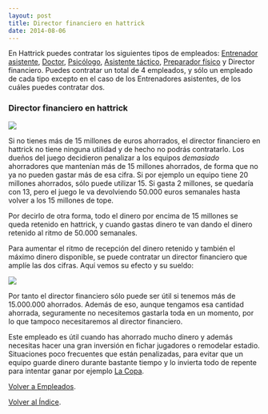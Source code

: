 ```yaml
---
layout: post
title: Director financiero en hattrick
date: 2014-08-06
---
```


En Hattrick puedes contratar los siguientes tipos de empleados: [Entrenador asistente](http://www.guiaocerin.com/es/el-entrenador-asistente/), [Doctor](http://www.guiaocerin.com/es/doctor-en-hattrick/), [Psicólogo](http://www.guiaocerin.com/es/psicologo-en-hattrick/), [Asistente táctico](http://www.guiaocerin.com/es/asistente-tactico-en-hattrick/), [Preparador físico](http://www.guiaocerin.com/es/preparador-fisico-entrenador-de-forma-en-hattrick/) y Director financiero. Puedes contratar un total de 4 empleados, y sólo un empleado de cada tipo excepto en el caso de los Entrenadores asistentes, de los cuáles puedes contratar dos.

### Director financiero en hattrick

![](http://i.imgur.com/6rrKZ52.png)

Si no tienes más de 15 millones de euros ahorrados, el director financiero en hattrick no tiene ninguna utilidad y de hecho no podrás contratarlo. Los dueños del juego decidieron penalizar a los equipos _demasiado_ ahorradores que mantenían más de 15 millones ahorrados, de forma que no ya no pueden gastar más de esa cifra. Si por ejemplo un equipo tiene 20 millones ahorrados, sólo puede utilizar 15. Si gasta 2 millones, se quedaría con 13, pero el juego le va devolviendo 50.000 euros semanales hasta volver a los 15 millones de tope.

Por decirlo de otra forma, todo el dinero por encima de 15 millones se queda retenido en hattrick, y cuando gastas dinero te van dando el dinero retenido al ritmo de 50.000 semanales.

Para aumentar el ritmo de recepción del dinero retenido y también el máximo dinero disponible, se puede contratar un director financiero que amplíe las dos cifras. Aquí vemos su efecto y su sueldo:

![](http://i.imgur.com/aifMzdh.png)

Por tanto el director financiero sólo puede ser útil si tenemos más de 15.000.000 ahorrados. Además de eso, aunque tengamos esa cantidad ahorrada, seguramente no necesitemos gastarla toda en un momento, por lo que tampoco necesitaremos al director financiero.

Este empleado es útil cuando has ahorrado mucho dinero y además necesitas hacer una gran inversión en fichar jugadores o remodelar estadio. Situaciones poco frecuentes que están penalizadas, para evitar que un equipo guarde dinero durante bastante tiempo y lo invierta todo de repente para intentar ganar por ejemplo [La Copa](http://www.guiaocerin.com/es/la-copa-en-hattrick/).

[Volver a Empleados](http://www.guiaocerin.com/es/empleados-en-hattrick/).

[Volver al Índice](http://www.guiaocerin.com/es/indice/).
